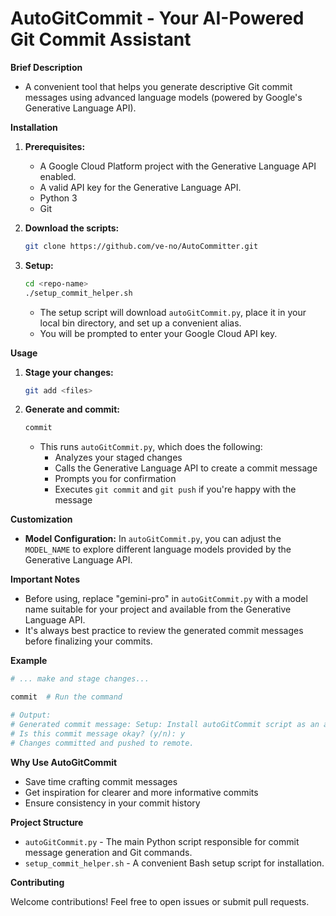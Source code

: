 
# **AutoGitCommit - Your AI-Powered Git Commit Assistant**

**Brief Description**

* A convenient tool that helps you generate descriptive Git commit messages using advanced language models (powered by Google's Generative Language API).

**Installation**

1. **Prerequisites:**
   * A Google Cloud Platform project with the Generative Language API enabled.
   * A valid API key for the Generative Language API.
   * Python 3
   * Git

2. **Download the scripts:**
   ```bash
   git clone https://github.com/ve-no/AutoCommitter.git
   ```

3. **Setup:**
   ```bash
   cd <repo-name>
   ./setup_commit_helper.sh
   ```
   * The setup script will download `autoGitCommit.py`, place it in your local bin directory, and set up a convenient alias.
   * You will be prompted to enter your Google Cloud API key.

**Usage**

1. **Stage your changes:**
   ```bash
   git add <files>
   ```

2. **Generate and commit:**
   ```bash
   commit
   ```
   *  This runs `autoGitCommit.py`, which does the following:
      * Analyzes your staged changes
      * Calls the Generative Language API to create a commit message
      * Prompts you for confirmation
      * Executes `git commit` and `git push` if you're happy with the message

**Customization**

* **Model Configuration:** In `autoGitCommit.py`, you can adjust the `MODEL_NAME` to explore different language models provided by the Generative Language API.

**Important Notes**

* Before using, replace "gemini-pro" in `autoGitCommit.py` with a model name suitable for your project and available from the Generative Language API.
* It's always best practice to review the generated commit messages before finalizing your commits.

**Example**

```bash
# ... make and stage changes...

commit  # Run the command

# Output:
# Generated commit message: Setup: Install autoGitCommit script as an alias
# Is this commit message okay? (y/n): y
# Changes committed and pushed to remote.
```

**Why Use AutoGitCommit**

* Save time crafting commit messages
* Get inspiration for clearer and more informative commits
* Ensure consistency in your commit history

**Project Structure**

* `autoGitCommit.py` - The main Python script responsible for commit message generation and Git commands.
* `setup_commit_helper.sh` - A convenient Bash setup script for installation.

**Contributing**

Welcome contributions! Feel free to open issues or submit pull requests.
